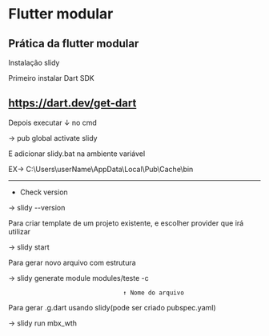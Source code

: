 # Flutter modular
Prática da flutter modular
---
Instalação slidy

Primeiro instalar Dart SDK

https://dart.dev/get-dart
---
Depois executar ↓ no cmd

→ pub global activate slidy

E adicionar slidy.bat na ambiente variável

EX→ C:\Users\userName\AppData\Local\Pub\Cache\bin

---
* Check version

→ slidy --version

Para criar template de um projeto existente, e escolher provider que irá utilizar

→ slidy start

Para gerar novo arquivo com estrutura

→ slidy generate module modules/teste -c

                                    ↑ Nome do arquivo

Para gerar .g.dart usando slidy(pode ser criado pubspec.yaml)

→ slidy run mbx_wth
